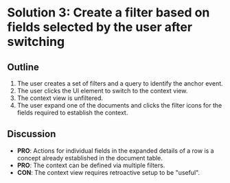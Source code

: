 # Solution 3: Create a filter based on fields selected by the user after switching

## Outline

1. The user creates a set of filters and a query to identify the anchor event.
2. The user clicks the UI element to switch to the context view.
3. The context view is unfiltered.
4. The user expand one of the documents and clicks the filter icons for the 
   fields required to establish the context.

## Discussion

* **PRO**: Actions for individual fields in the expanded details of a row is a 
  concept already established in the document table.
* **PRO**: The context can be defined via multiple filters.
* **CON**: The context view requires retroactive setup to be "useful".
